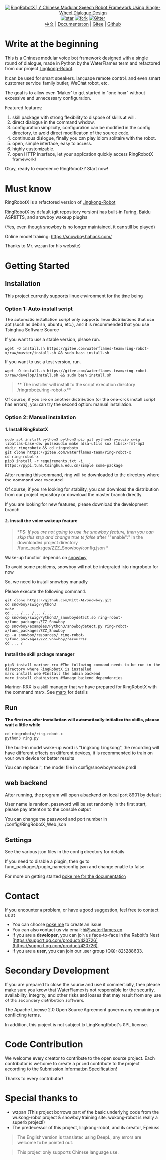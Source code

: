 <p align="center">
    <a href="https://www.waterflames.cn/"><img src="./docs/photo/banner.png" alt="RingRobotX | A Chinese Modular Speech Robot Framework Using Single-Wheel Dialogue Design"></a>
    <br>
    <a href='https://gitee.com/waterflames-team/ring-robot-x/stargazers'><img src='https://gitee.com/waterflames-team/ring-robot-x/badge/star.svg?theme=gvp' alt='star'></img></a>
    <a href='https://gitee.com/waterflames-team/ring-robot-x/members'><img src='https://gitee.com/waterflames-team/ring-robot-x/badge/fork.svg?theme=gvp' alt='fork'></img></a>
    <a href='https://gitter.im/waterflames-team/ring-robot-x?utm_source=badge&utm_medium=badge&utm_campaign=pr-badge'><img src='https://badges.gitter.im/waterflames-team/ring-robot-x.svg' alt='Gitter'></img></a>
    <br>
    <a href="/README.md">中文</a> | <a href="https://www.waterflames.cn/">Documentation</a> | <a href="https://gitee.com/waterflames-team/ring-robot-x">Gitee</a> | <a href="https://github.com/waterflames-team/ring-robot-x">Github</a>
    <br>
</p>

# Write at the beginning

This is a Chinese modular voice bot framework designed with a single round of dialogue, made in Python by the WaterFlames team and refactored from our project [Lingkong-Robot](https://github.com/waterflames-team/lingkong-robot).

It can be used for smart speakers, language remote control, and even smart customer service, family butler, WeChat robot, etc.

The goal is to allow even ‘Maker’ to get started in "one hour" without excessive and unnecessary configuration.

Featured features:

1. skill package with strong flexibility to dispose of skills at will.
2. direct dialogue in the command window.
3. configuration simplicity, configuration can be modified in the config directory, to avoid direct modification of the source code.
4. continuous dialogue, finally you can play idiom solitaire with the robot.
5. open, simple interface, easy to access.
6. highly customizable.
7. open HTTP interface, let your application quickly access RingRobotX framework!

Okay, ready to experience RingRobotX? Start now!

# Must know

RingRobotX is a refactored version of [Lingkong-Robot](https://github.com/waterflames-team/lingkong-robot)

RingRobotX by default (git repository version) has built-in Turing, Baidu ASR&TTS, and snowboy wakeup plugins

(Yes, even though snowboy is no longer maintained, it can still be played)

Online model training: https://snowboy.hahack.com/

Thanks to Mr. wzpan for his website)

# Getting Started

## Installation
This project currently supports linux environment for the time being

### Option 1: Auto-install script

The automatic installation script only supports linux distributions that use apt (such as debian, ubuntu, etc.), and it is recommended that you use Tsinghua Software Source

If you want to use a stable version, please run.
```shell
wget -O install.sh https://gitee.com/waterflames-team/ring-robot-x/raw/master/install.sh && sudo bash install.sh
```

If you want to use a test version, run.
```shell
wget -O install.sh https://gitee.com/waterflames-team/ring-robot-x/raw/develop/install.sh && sudo bash install.sh
```

>** The installer will install to the script execution directory /ringrobotx/ring-robot-x**

Of course, if you are on another distribution (or the one-click install script has errors), you can try the second option: manual installation.

### Option 2: Manual installation

#### 1. Install RingRobotX

```shell
sudo apt install python3 python3-pip git python3-pyaudio swig libatlas-base-dev pulseaudio make alsa-utils sox libsox-fmt-mp3
mkdir ringrobotx && cd ringrobotx
git clone https://gitee.com/waterflames-team/ring-robot-x
cd ring-robot-x
pip3 install -r requirements.txt -i https://pypi.tuna.tsinghua.edu.cn/simple some-package
```

After running this command, ring will be downloaded to the directory where the command was executed

Of course, if you are looking for stability, you can download the distribution from our project repository or download the master branch directly

If you are looking for new features, please download the development branch

#### 2. Install the voice wakeup feature

>**PS: If you are not going to use the snowboy feature, then you can skip this step and change true to false* after ""enable":" in the downloaded project directory /func_packages/ZZZ_Snowboy/config.json *

Wake-up function depends on [snowboy](https://github.com/Kitt-AI/snowboy.git)

To avoid some problems, snowboy will not be integrated into ringrobotx for now

So, we need to install snowboy manually

Please execute the following command.

```shell
git clone https://github.com/Kitt-AI/snowboy.git
cd snowboy/swig/Python3
make
cd ... /... /... /...
cp snowboy/swig/Python3/_snowboydetect.so ring-robot-x/func_packages/ZZZ_Snowboy
cp snowboy/examples/Python3/snowboydetect.py ring-robot-x/func_packages/ZZZ_Snowboy
cp -a snowboy/resources/ ring-robot-x/func_packages/ZZZ_Snowboy/resources
cd ... /
```

#### Install the skill package manager

```shell
pip3 install mariner-rrx #The following command needs to be run in the directory where RingRobotX is installed
marx install web #Install the admin backend
marx install chathistory #Manage backend dependencies
```

Mariner-RRX is a skill manager that we have prepared for RingRobotX with the command marx. See [marx](https://gitee.com/waterflames-team/mariner) for details

## Run

**The first run after installation will automatically initialize the skills, please wait a little while**

```shell
cd ringrobotx/ring-robot-x
python3 ring.py
```

The built-in model wake-up word is "Lingkong Lingkong", the recording will have different effects on different devices, it is recommended to train on your own device for better results

You can replace it, the model file in config/snowboy/model.pmdl

## web backend

After running, the program will open a backend on local port 8901 by default

User name is random, password will be set randomly in the first start, please pay attention to the console output

You can change the password and port number in /config/RingRobotX_Web.json

## Settings

See the various json files in the config directory for details

If you need to disable a plugin, then go to func_packages/plugin_name/config.json and change enable to false

For more on getting started [poke me for the documentation](https://www.waterflames.cn/ "Wiki")

# Contact

If you encounter a problem, or have a good suggestion, feel free to contact us at

- You can choose [poke me](https://gitee.com/waterflames-team/ring-robot-x/issues "Issues") to create an issue
- You can also contact us via email: [hi@waterflames.cn](mailto:hi@waterflames.cn)
- If you are a **developer**, you can join us face-to-face in the Rabbit's Nest [https://support.qq.com/product/420726](https://support.qq.com/product/420726).
- If you are a **user**, you can join our user group (QQ): 825288633.

# Secondary Development

If you are prepared to close the source and use it commercially, then please make sure you know that WaterFlames is not responsible for the security, availability, integrity, and other risks and losses that may result from any use of the secondary distribution software.

The Apache License 2.0 Open Source Agreement governs any remaining or conflicting terms.

In addition, this project is not subject to LingKongRobot's GPL license.

# Code Contribution

We welcome every creator to contribute to the open source project. Each contributor is welcome to create a pr and contribute to the project according to the [Submission Information Specification](https://xykong.feishu.cn/wiki/wikcnhQ6Eti6VZQI2avsLTSofve)!

Thanks to every contributor!

# Special thanks to

* wzpan (This project borrows part of the basic underlying code from the wukong-robot project & snowboy training site. wukong-robot is really a superb project!)
* The predecessor of this project, lingkong-robot, and its creator, Epeiuss



> The English version is translated using DeepL, any errors are welcome to be pointed out.

> This project only supports Chinese language use.